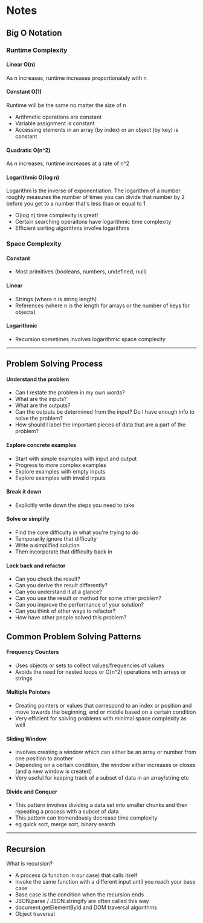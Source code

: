 # Notes
## Big O Notation

### Runtime Complexity

#### Linear O(n)

As n increases, runtime increases proportionately with n

#### Constant O(1)

Runtime will be the same no matter the size of n
- Arithmetic operations are constant
- Variable assignment is constant
- Accessing elements in an array (by index) or an object (by key) is constant

#### Quadratic O(n^2)

As n increases, runtime increases at a rate of n^2

#### Logarithmic O(log n)

Logarithm is the inverse of exponentiation. The logarithm of a number roughly measures the number of times you can divide that number by 2 before you get to a number that's less than or equal to 1
- O(log n) time complexity is great!
- Certain searching operaitons have logarithmic time complexity
- Efficient sorting algorithms involve logarithms



### Space Complexity

#### Constant
- Most primitives (booleans, numbers, undefined, null)

#### Linear
- Strings (where n is string length)
- References (where n is the length for arrays or the number of keys for objects)

#### Logarithmic
- Recursion sometimes involves logarithmic space complexity

---
## Problem Solving Process
#### Understand the problem
- Can I restate the problem in my own words?
- What are the inputs?
- What are the outputs?
- Can the outputs be determined from the input? Do I have enough info to solve the problem?
- How should I label the important pieces of data that are a part of the problem? 
 
#### Explore concrete examples
- Start with simple examples with input and output
- Progress to more complex examples
- Explore examples with empty inputs
- Explore examples with invalid inputs

#### Break it down
- Explicitly write down the steps you need to take

#### Solve or simplify
- Find the core difficulty in what you're trying to do
- Temporarily ignore that difficulty
- Write a simplified solution
- Then incorporate that difficulty back in

#### Lock back and refactor
- Can you check the result?
- Can you derive the result differently?
- Can you understand it at a glance?
- Can you use the result or method for some other problem?
- Can you improve the performance of your solution?
- Can you think of other ways to refactor?
- How have other people solved this problem?

## Common Problem Solving Patterns

#### Frequency Counters
- Uses objects or sets to collect values/frequencies of values
- Avoids the need for nested loops or O(n^2) operations with arrays or strings

#### Multiple Pointers
- Creating pointers or values that correspond to an index or position and move towards the beginning, end or middle based on a certain condition
- Very efficient for solving problems with minimal space complexity as well

#### Sliding Window 
- Involves creating a window which can either be an array or number from one position to another
- Depending on a certain condition, the window either increases or closes (and a new window is created)
- Very useful for keeping track of a subset of data in an array/string etc

#### Divide and Conquer
- This pattern involves dividing a data set into smaller chunks and then repeating a process with a subset of data
- This pattern can tremendously decrease time complexity
- eg quick sort, merge sort, binary search

---
## Recursion
What is recursion?
- A process (a function in our case) that calls itself
- Invoke the same function with a different input until you reach your base case
- Base case is the condition when the recursion ends
- JSON.parse / JSON.stringify are often called this way
- document.getElementById and DOM traversal algorithms
- Object traversal